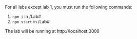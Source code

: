 For all labs except lab 1, you must run the following commands:
1. `npm i` in /Lab#
2. `npm start` in /Lab#

The lab will be running at http://localhost:3000
